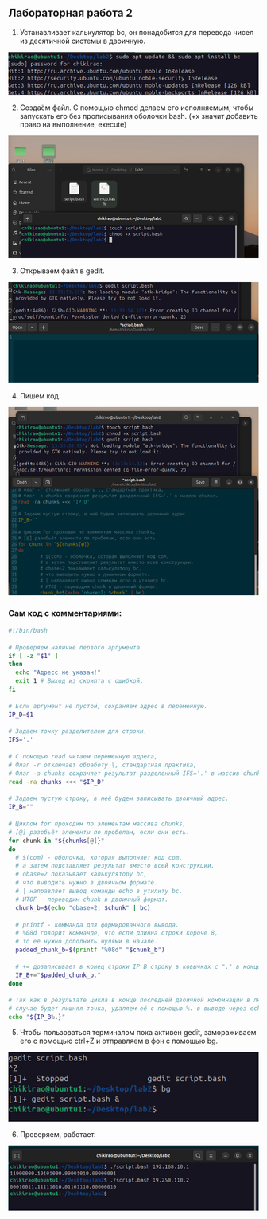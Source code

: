 ## Лабораторная работа 2

1. Устанавливает калькулятор bc, он понадобится для перевода чисел из десятичной системы в двоичную.

![1](./imgs/image1.png)

2. Создаём файл. С помощью chmod делаем его исполняемым, чтобы запускать его без прописывания оболочки bash. (+x значит добавить право на выполнение, execute)

![2](./imgs/image2.png)

3. Открываем файл в gedit.

![3](./imgs/image3.png)

4. Пишем код.

![4](./imgs/image4.png)

### Сам код с комментариями:

```bash
#!/bin/bash

# Проверяем наличие первого аргумента.
if [ -z "$1" ]
then
  echo "Адресс не указан!"
  exit 1 # Выход из скрипта с ошибкой.
fi

# Если аргумент не пустой, сохраняем адрес в переменную.
IP_D=$1

# Задаем точку разделителем для строки.
IFS='.'

# С помощью read читаем переменную адреса,
# Флаг -r отключает обработу \, стандартная практика,
# Флаг -a chunks сохраняет результат разделенный IFS='.' в массив chunks.
read -ra chunks <<< "$IP_D"

# Задаем пустую строку, в неё будем записывать двоичный адрес.
IP_B=""

# Циклом for проходим по элементам массива chunks,
# [@] разобьёт элементы по пробелам, если они есть.
for chunk in "${chunks[@]}"
do
  # $(com) - оболочка, которая выполняет код com,
  # а затем подставляет результат вместо всей конструкции.
  # obase=2 показывает калькулятору bc,
  # что выводить нужно в двоичном формате.
  # | направляет вывод команды echo в утилиту bc.
  # ИТОГ - переводим chunk в двоичный формат.
  chunk_b=$(echo "obase=2; $chunk" | bc)
  
  # printf - комманда для формированного вывода.
  # %08d говорит комманде, что если длинна строки короче 8,
  # то её нужно дополнить нулями в начале.
  padded_chunk_b=$(printf "%08d" "$chunk_b")
  
  # += дозаписывает в конец строки IP_B строку в ковычках с "." в конце.
  IP_B+="$padded_chunk_b."
done

# Так как в результате цикла в конце последней двоичной комбинации в любом
# случае будет лишняя точка, удаляем её с помощью %. в выводе через echo.
echo "${IP_B%.}"
```

5. Чтобы пользоваться терминалом пока активен gedit, замораживаем его с помощью ctrl+Z и отправляем в фон с помощью bg.

![5](./imgs/image5.png)

6. Проверяем, работает.

![6](./imgs/image6.png)